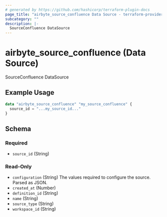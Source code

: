 ```yaml
---
# generated by https://github.com/hashicorp/terraform-plugin-docs
page_title: "airbyte_source_confluence Data Source - terraform-provider-airbyte"
subcategory: ""
description: |-
  SourceConfluence DataSource
---
```


# airbyte_source_confluence (Data Source)

SourceConfluence DataSource

## Example Usage

```terraform
data "airbyte_source_confluence" "my_source_confluence" {
  source_id = "...my_source_id..."
}
```

<!-- schema generated by tfplugindocs -->
## Schema

### Required

- `source_id` (String)

### Read-Only

- `configuration` (String) The values required to configure the source. Parsed as JSON.
- `created_at` (Number)
- `definition_id` (String)
- `name` (String)
- `source_type` (String)
- `workspace_id` (String)
